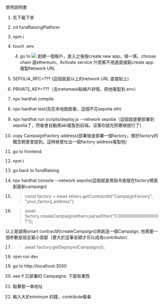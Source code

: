 使用說明書

1. 先下載下來

2. cd fundRaisingPlatform

3. npm i

4. touch .env

    4. go to ![](https://www.alchemy.com/) 創建一個帳戶，進入之後按create new app，填一填。choose chain 選ethereum。Activate service 什麼都不用選直接點create app. 複製Network URL

5. SEPOLIA_RPC=??? (這個就是以上的network URL 直接貼上)

6. PRIVATE_KEY=???（去metamask點帳戶詳情，把他複製到.env）

7. npx hardhat compile

8. npx hardhat test(先在本地跑跑看，這個不花sepolia eth)

9. npx hardhat run scripts/deploy.js --network sepolia（這個就是要部署到sepolia了，然後會自動將abi複製到前端，沒事你就先照著做就行了）

10. copy CampaignFactory address(部署後是部署一個factory，關於factory的概念開會會提到。這時候會吐出一個factory address複製他)

11. go to frontend

12. npm i

13. go back to fundRaising

14. npx hardhat console --network sepolia(這個就是用指令直接在factory裡面創面新campaign)


15. > const factory = await ethers.getContractAt("CampaignFactory", "your_factory_address");

16. > await factory.createCampaign(ethers.parseEther("0.0000000000000001"));



以上是調用smart contract的createCampaign()來創造一個Campaign, 他需要一個參數是設定最小貢獻（要大於這筆金額才可以成為contributor）

17. > await factory.getDeployedCampaigns();

18. npm run dev

19. go to  http://localhost:3000

20. see if 已部署的 Campaigns: 下面有東西

21. 點擊那一串地址

22. 輸入大於minimum 的錢，contribute看看
